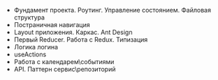 - Фундамент проекта. Роутинг. Управление состоянием. Файловая структура
- Постраничная навигация
- Layout приложения. Каркас. Ant Design
- Первый Reducer. Работа с Redux. Типизация
- Логика логина
- useActions
- Работа с календарем\событиями
- API. Паттерн сервис\репозиторий